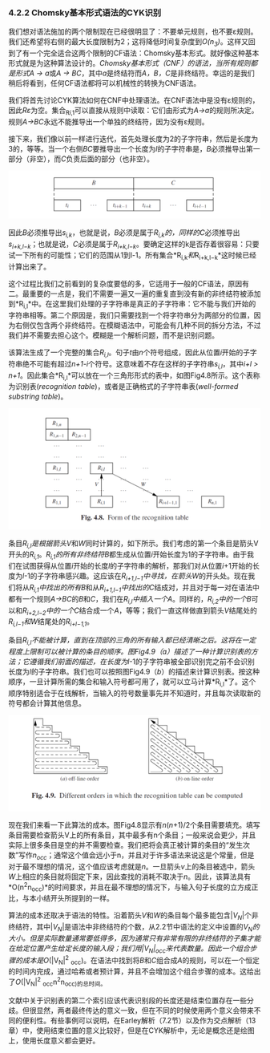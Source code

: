 ### 4.2.2 Chomsky基本形式语法的CYK识别

我们想对语法施加的两个限制现在已经很明显了：不要单元规则，也不要ε规则。我们还希望将右侧的最大长度限制为2；这将降低时间复杂度到*O(n<sub>3</sub>)*。这样又回到了有一个完全适合这两个限制的CF语法：Chomsky基本形式。就好像这种基本形式就是为这种算法设计的。*Chomsky基本形式（CNF）*的语法，当所有规则都是形式*A → a*或*A → BC*，其中*a*是终结符而*A，B，C*是非终结符。幸运的是我们稍后将看到，任何CF语法都将可以机械性的转换为CNF语法。

我们将首先讨论CYK算法如何在CNF中处理语法。在CNF语法中是没有ε规则的，因此*Rε*为空。集合<sub>R*i*,1</sub>可以直接从规则中读取：它们由形式为*A→a*的规则所决定。规则*A→BC*永远不能推导出一个单独的终结符，因为没有ε规则。

接下来，我们像以前一样进行迭代，首先处理长度为2的子字符串，然后是长度为3的，等等。当一个右侧*BC*要推导出一个长度为*l*的子字符串是，*B*必须推导出第一部分（非空），而*C*负责后面的部分（也非空）。

![图1](../../img/4.2.2_1.png)

因此*B*必须推导出*s<sub>i,k</sub>*，也就是说，*B*必须是属于*R<sub>i,k</sub>*的，同样的*C*必须推导出*s<sub>i+k,l−k</sub>*；也就是说，*C*必须是属于*R<sub>i+k,l−k</sub>*。要确定这样的k是否存着很容易：只要试一下所有的可能性；它们的范围从1到l-1。所有集合*R<sub>i,k</sub>*和*R<sub>i+k,l−k</sub>*这时候已经计算出来了。

这个过程比我们之前看到的复杂度要低的多，它适用于一般的CF语法，原因有二。最重要的一点是，我们不需要一遍又一遍的重复直到没有新的非终结符被添加到*R<sub>i,l</sub>*中。在这里我们处理的子字符串是真正的子字符串：它不能与我们开始的字符串相等。第二个原因是，我们只需要找到一个将字符串分为两部分的位置，因为右侧仅包含两个非终结符。在模糊语法中，可能会有几种不同的拆分方法，不过我们并不需要去担心这个。模糊是一个解析问题，而不是识别问题。

该算法生成了一个完整的集合*R<sub>i,l</sub>*。句子*t*由*n*个符号组成，因此从位置*i*开始的子字符串绝不可能有超过*n+1-i*个符号。这意味着不存在这样的子字符串*s<sub>i,l</sub>*，其中*i+l > n+1*。因此集合*R<sub>i,l</sub>*可以放在一个三角形形式的表中，如图Fig4.8所示。这个表称为识别表(*recognition table*)，或者是正确格式的子字符串表(*well-formed substring table*)。

![图1](../../img/4.2.2_2-Fig.4.8.png)

条目*R<sub>i,l</sub>*是根据箭头*V*和*W*同时计算的，如下所示。我们考虑的第一个条目是箭头V开头的*R<sub>i,1</sub>*。*R<sub>i,1</sub>*的所有非终结符*B*都生成从位置*i*开始长度为1的子字符串。由于我们在试图获得从位置*i*开始的长度*l*的子字符串的解析，那我们对从位置*i*+1开始的长度为*l*-1的子字符串感兴趣。这应该在*R<sub>i+1,l−1</sub>*中寻找，在箭头*W*的开头处。现在我们将从*R<sub>i,1</sub>*中找出的所有*B*和从*R<sub>i+1,l−1</sub>*中找出的*C*结成对，并且对于每一对在语法中都有一个规则*A→BC*的*B*和*C*，我们在*R<sub>i,l</sub>*中插入一个*A*。同样的，*R<sub>i,2</sub>*中的一个*B*可以和*R<sub>i+2,l−2</sub>*中的一个*C*结合成一个*A*，等等；我们一直这样做直到箭头*V*结尾处的*R<sub>i,l−1</sub>*和*W*结尾处的*R<sub>i+l−1,1</sub>*。

条目*R<sub>i,l</sub>*不能被计算，直到在顶部的三角的所有输入都已经清晰之后。这将在一定程度上限制可以被计算的条目的顺序。图Fig4.9（*a*）描述了一种计算识别表的方法；它遵循我们前面的描述，在长度为*l*-1的子字符串被全部识别完之前不会识别长度为*l*的子字符串。我们也可以按照图Fig4.9（*b*）的描述来计算识别表。按这种顺序，一旦计算所需的集合和输入符号都可用了，就可以立马计算*R<sub>i,l</sub>*了。这个顺序特别适合于在线解析，当输入的符号数量事先并不知道时，并且每次读取新的符号都会计算其他信息。

![图1](../../img/4.2.2_3-Fig.4.9.png)

现在我们来看一下此算法的成本。图Fig4.8显示有*n*(*n*+1)/2个条目需要填充。填写条目需要检查箭头V上的所有条目，其中最多有n个条目；一般来说会更少，并且实际上很多条目是空的并不需要检查。我们把将会真正被计算的条目的“发生次数”写作*n<sub>occ</sub>*；通常这个值会远小于n，并且对于许多语法来说这是个常量，但是对于最不理想的情况，这个值应该考虑就是*n*。一旦箭头*v*上的条目被选中，箭头*W*上相应的条目就将固定下来，因此查找的消耗不取决于*n*。因此，该算法具有*O(n<sup>2</sup>n<sub>occ</sub>)*的时间要求，并且在最不理想的情况下，与输入句子长度的立方成正比，与本小结开头所提到的一样。

算法的成本还取决于语法的特性。沿着箭头*V*和*W*的条目每个最多能包含|*V<sub>N</sub>*|个非终结符，其中|*V<sub>N</sub>*|是语法中非终结符的个数，从2.2节中语法的定义中设置的*V<sub>N</sub>*的大小。但是实际数量通常要低得多，因为通常只有非常有限的非终结符的子集才能在给定位置产生给定长度的输入段；我们用|*V<sub>N</sub>*|<sub>occ</sub>来代表数量。因此一个组合步骤的成本是*O*(|V<sub>N</sub>|<sup>2</sup> <sub>occ</sub>)。在语法中找到将*B*和*C*组合成*A*的规则，可以在一个恒定的时间内完成，通过哈希或者预计算，并且不会增加这个组合步骤的成本。这给出了*O*(|V<sub>N</sub>|<sup>2</sup> <sub>occ</sub>n<sup>2</sup>n<sub>occ</sup>)的总时间。

文献中关于识别表的第二个索引应该代表识别段的长度还是结束位置存在一些分歧。但很显然，两者最终传达的意义一致，但在不同的时候使用两个意义会带来不同的便利性。有些事例可以说明，在Earley解析（7.2节）以及作为交点解析（13章）中，使用结束位置的意义比较好，但是在CYK解析中，无论是概念还是绘图上，使用长度意义都会更好。